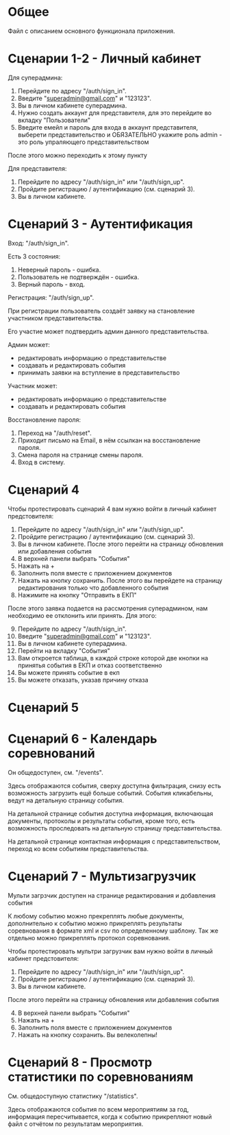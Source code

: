 # Общее 
Файл с описанием основного функционала приложения.

# Сценарии 1-2 - Личный кабинет
Для суперадмина:
1. Перейдите по адресу "/auth/sign_in".
2. Введите "superadmin@gmail.com" и "123123".
3. Вы в личном кабинете суперадмина.
4. Нужно создать аккаунт для представителя, для это перейдите во вкладку "Пользователи"
5. Введите емейл и пароль для входа в аккаунт представителя, выберети представительство и ОБЯЗАТЕЛЬНО укажите роль admin - это роль упраляющего представительством


После этого можно переходить к этому пункту

Для представителя:
1. Перейдите по адресу "/auth/sign_in" или "/auth/sign_up".
2. Пройдите регистрацию / аутентификацию (см. сценарий 3).
3. Вы в личном кабинете.

# Сценарий 3 - Аутентификация
Вход: "/auth/sign_in".

Есть 3 состояния: 
1. Неверный пароль - ошибка.
2. Пользователь не подтверждён - ошибка.
3. Верный пароль - вход.

Регистрация: "/auth/sign_up".

При регистрации пользователь создаёт заявку на становление участником представительства.

Его участие может подтвердить админ данного представительства.

Админ может:
- редактировать информацию о представительстве
- создавать и редактировать события
- принимать заявки на вступление в представительство

Участник может:
- редактировать информацию о представительстве
- создавать и редактировать события

Восстановление пароля:
1. Переход на "/auth/reset".
2. Приходит письмо на Email, в нём ссылкан на восстановление пароля.
3. Смена пароля на странице смены пароля.
4. Вход в систему.

# Cценарий 4 
Чтобы протестировать сценарий 4  вам нужно войти в личный кабинет предстовителя:

1. Перейдите по адресу "/auth/sign_in" или "/auth/sign_up".
2. Пройдите регистрацию / аутентификацию (см. сценарий 3).
3. Вы в личном кабинете.
После этого перейти на страницу обновления или добавления события
4. В верхней панели выбрать "События"
5. Нажать на +
6. Заполнить поля вместе с приложением документов
7. Нажать на кнопку сохранить. После этого вы перейдете на страницу редактирования только что добавленного события
8. Нажимите на кнопку "Отправить в ЕКП"

После этого заявка подается на рассмотрения суперадмином, нам необходимо ее отклонить или принять. Для этого:

9. Перейдите по адресу "/auth/sign_in".
10. Введите "superadmin@gmail.com" и "123123".
11. Вы в личном кабинете суперадмина.
12. Перейти на вкладку "События"
13. Вам откроется таблица, в каждой строке которой две кнопки на принятья события в ЕКП и отказ соответственно
14. Вы можете принять событие в екп
15. Вы можете отказать, указав причину отказа

# Сценарий 5

# Сценарий 6 - Календарь соревнований
Он общедоступен, см. "/events".

Здесь отображаются события, сверху доступна фильтрация, снизу есть возможность загрузить ещё больше событий. События кликабельны, ведут на детальную страницу события.

На детальной странице события доступна информация, включающая документы, протоколы и результаты события, кроме того, есть возможность проследовать на детальную страницу представительства.

На детальной странице контактная информация с представительством, переход ко всем событиям представительства.

# Сценарий 7 - Мультизагрузчик

Мульти загрзчик доступен на странице редактирования и добавления события

К любому событию можно прекреплять любые документы, дополнительно к событию можно прикреплять результаты соревнования в формате xml и csv по определенному шаблону.
Так же отдельно можно прикреплять протокол соревнования.

Чтобы протестировать мультри загрузчик вам нужно войти в личный кабинет предстовителя:

1. Перейдите по адресу "/auth/sign_in" или "/auth/sign_up".
2. Пройдите регистрацию / аутентификацию (см. сценарий 3).
3. Вы в личном кабинете.

После этого перейти на страницу обновления или добавления события

4. В верхней панели выбрать "События"
5. Нажать на +
6. Заполнить поля вместе с приложением документов
7. Нажать на кнопку сохранить. Вы велеколепны!

# Сценарий 8 - Просмотр статистики по соревнованиям
См. общедоступную статистику "/statistics".

Здесь отображаются события по всем мероприятиям за год, информация пересчитывается, когда к событию прикрепляют новый файл с отчётом по результатам мероприятия.
